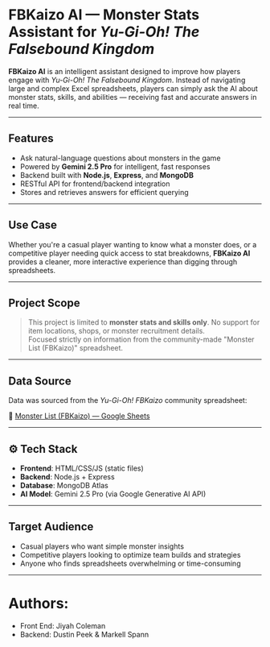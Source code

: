 #  FBKaizo AI — Monster Stats Assistant for *Yu-Gi-Oh! The Falsebound Kingdom*

**FBKaizo AI** is an intelligent assistant designed to improve how players engage with *Yu-Gi-Oh! The Falsebound Kingdom*. Instead of navigating large and complex Excel spreadsheets, players can simply ask the AI about monster stats, skills, and abilities — receiving fast and accurate answers in real time.

---

##  Features

-  Ask natural-language questions about monsters in the game
-  Powered by **Gemini 2.5 Pro** for intelligent, fast responses
-  Backend built with **Node.js**, **Express**, and **MongoDB**
-  RESTful API for frontend/backend integration
-  Stores and retrieves answers for efficient querying

---

##  Use Case

Whether you're a casual player wanting to know what a monster does, or a competitive player needing quick access to stat breakdowns, **FBKaizo AI** provides a cleaner, more interactive experience than digging through spreadsheets.

---

##  Project Scope

> This project is limited to **monster stats and skills only**.
>  No support for item locations, shops, or monster recruitment details.  
>  Focused strictly on information from the community-made "Monster List (FBKaizo)" spreadsheet.

---

##  Data Source

Data was sourced from the *Yu-Gi-Oh! FBKaizo* community spreadsheet:

📎 [Monster List (FBKaizo) — Google Sheets](https://docs.google.com/spreadsheets/d/1II05Gkfgh4mkVTZ2ozaMvYJdfJ-Wq7xkwkL0L1BRmC4/edit?usp=sharing)

---

## ⚙️ Tech Stack

- **Frontend**: HTML/CSS/JS (static files)
- **Backend**: Node.js + Express
- **Database**: MongoDB Atlas
- **AI Model**: Gemini 2.5 Pro (via Google Generative AI API)

---

##  Target Audience

-  Casual players who want simple monster insights
-  Competitive players looking to optimize team builds and strategies
-  Anyone who finds spreadsheets overwhelming or time-consuming

---

# Authors:
- Front End: Jiyah Coleman
- Backend: Dustin Peek & Markell Spann

